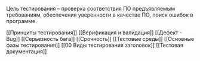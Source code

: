 Цель тестирования – проверка соответствия ПО предъявляемым требованиям, обеспечения уверенности в качестве ПО, поиск ошибок в программе.

[[Принципы тестирования]]
[[Верификация и валидация]]
[[Дефект - Bug]]
[[Серьезность бага]]
[[Срочность]]
[[Тестовые среды]]
[[Основные фазы тестирования]]
[[00 Виды тестирования заголовок]]
[[Тестовая документация]]